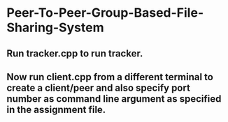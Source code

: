 # Peer-To-Peer-Group-Based-File-Sharing-System
## Run tracker.cpp to run tracker.
## Now run client.cpp from a different terminal to create a client/peer and also specify port number as command line argument as specified in the assignment file.

